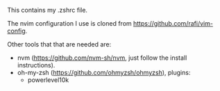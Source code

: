 This contains my .zshrc file.

The nvim configuration I use is cloned from https://github.com/rafi/vim-config.

Other tools that that are needed are:

- nvm (https://github.com/nvm-sh/nvm, just follow the install instructions).
- oh-my-zsh (https://github.com/ohmyzsh/ohmyzsh), plugins:
  - powerlevel10k




